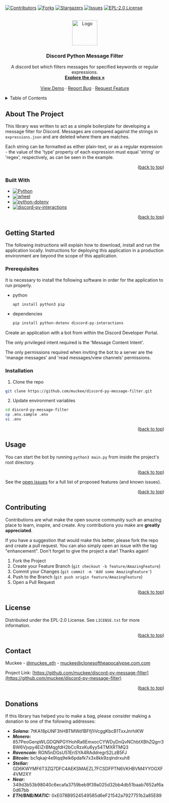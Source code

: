 <a name="readme-top"></a>



<!-- PROJECT SHIELDS -->
[![Contributors][contributors-shield]][contributors-url]
[![Forks][forks-shield]][forks-url]
[![Stargazers][stars-shield]][stars-url]
[![Issues][issues-shield]][issues-url]
[![EPL-2.0 License][license-shield]][license-url]



<!-- PROJECT LOGO -->
<br />
<div align="center">
  <a href="https://github.com/muckee/discord-py-message-filter">
    <img src="images/logo.png" alt="Logo" width="80" height="80">
  </a>

<h3 align="center">Discord Python Message Filter</h3>

  <p align="center">
    A discord bot which filters messages for specified keywords or regular expressions.
    <br />
    <a href="https://github.com/muckee/discord-py-message-filter"><strong>Explore the docs »</strong></a>
    <br />
    <br />
    <a href="https://github.com/muckee/discord-py-message-filter">View Demo</a>
    ·
    <a href="https://github.com/muckee/discord-py-message-filter/issues">Report Bug</a>
    ·
    <a href="https://github.com/muckee/discord-py-message-filter/issues">Request Feature</a>
  </p>
</div>



<!-- TABLE OF CONTENTS -->
<details>
  <summary>Table of Contents</summary>
  <ol>
    <li>
      <a href="#about-the-project">About The Project</a>
      <ul>
        <li><a href="#built-with">Built With</a></li>
      </ul>
    </li>
    <li>
      <a href="#getting-started">Getting Started</a>
      <ul>
        <li><a href="#prerequisites">Prerequisites</a></li>
        <li><a href="#installation">Installation</a></li>
      </ul>
    </li>
    <li><a href="#usage">Usage</a></li>
    <li><a href="#roadmap">Roadmap</a></li>
    <li><a href="#contributing">Contributing</a></li>
    <li><a href="#license">License</a></li>
    <li><a href="#contact">Contact</a></li>
    <li><a href="#acknowledgments">Acknowledgments</a></li>
  </ol>
</details>



<!-- ABOUT THE PROJECT -->
## About The Project

This library was written to act as a simple boilerplate for developing a message filter for Discord. Messages are compared against the strings in `expressions.json` and are deleted where there are matches.

Each string can be formatted as either plain-text, or as a regular expression - the value of the 'type' property of each expression must equal 'string' or 'regex', respectively, as can be seen in the example.

<p align="right">(<a href="#readme-top">back to top</a>)</p>



### Built With

* [![Python][Python]][Python-url]
* [![wheel][wheel]][wheel-url]
* [![python-dotenv][python-dotenv]][python-dotenv-url]
* [![discord-py-interactions][discord-py-interactions]][discord-py-interactions-url]

<p align="right">(<a href="#readme-top">back to top</a>)</p>



<!-- GETTING STARTED -->
## Getting Started

The following instructions will explain how to download, install and run the application locally. Instructions for deploying this application in a production environment are beyond the scope of this application.

### Prerequisites

It is necessary to install the following software in order for the application to run properly.

* python
  ```sh
  apt install python3 pip
  ```
* dependencies
  ```sh
  pip install python-dotenv discord-py-interactions
  ```

Create an application with a bot from within the Discord Developer Portal.

The only privileged intent required is the 'Message Content Intent'.

The only permissions required when inviting the bot to a server are the 'manage messages' and 'read messages/view channels' permissions.

### Installation

1. Clone the repo
  ```sh
  git clone https://github.com/muckee/discord-py-message-filter.git
  ```
2. Update environment variables
  ```sh
  cd discord-py-message-filter
  cp .env.sample .env
  vi .env
  ```
<p align="right">(<a href="#readme-top">back to top</a>)</p>



<!-- USAGE EXAMPLES -->
## Usage

You can start the bot by running `python3 main.py` from inside the project's root directory.

<p align="right">(<a href="#readme-top">back to top</a>)</p>



<!-- ROADMAP -->

See the [open issues](https://github.com/muckee/discord-py-message-filter/issues) for a full list of proposed features (and known issues).

<p align="right">(<a href="#readme-top">back to top</a>)</p>



<!-- CONTRIBUTING -->
## Contributing

Contributions are what make the open source community such an amazing place to learn, inspire, and create. Any contributions you make are **greatly appreciated**.

If you have a suggestion that would make this better, please fork the repo and create a pull request. You can also simply open an issue with the tag "enhancement".
Don't forget to give the project a star! Thanks again!

1. Fork the Project
2. Create your Feature Branch (`git checkout -b feature/AmazingFeature`)
3. Commit your Changes (`git commit -m 'Add some AmazingFeature'`)
4. Push to the Branch (`git push origin feature/AmazingFeature`)
5. Open a Pull Request

<p align="right">(<a href="#readme-top">back to top</a>)</p>



<!-- LICENSE -->
## License

Distributed under the EPL-2.0 License. See `LICENSE.txt` for more information.

<p align="right">(<a href="#readme-top">back to top</a>)</p>



<!-- CONTACT -->
## Contact

Muckee - [@muckee_eth](https://twitter.com/muckee_eth) - muckee@clonesoftheapocalypse.com.com

Project Link: [https://github.com/muckee/discord-py-message-filter](https://github.com/muckee/discord-py-message-filter)

<p align="right">(<a href="#readme-top">back to top</a>)</p>


## Donations

If this library has helped you to make a bag, please consider making a donation to one of the following addresses:

- ***Solana:*** 7tKA18pUNF3hHBTMWd1BFfj1iVcggKbcB1TxxJnrhiKW
- ***Monero:*** 857PeoGenpWLGDQNPGYHohRa6EmxocCYWDyDnQvNChbtXBhZQgrr3BW6Vjvpy4EiZrBMqgfdH2bCcRzxKu6yy54TMXRTMQ3
- ***Ravencoin:*** RGN5nDGsU51EriSYA4RAddregrS2LzB5FJ
- ***Bitcoin:*** bc1qkajr4e9lqq9elk6pdafk7x3x8kk9zqlndrxuh8
- ***Stellar:*** GD6KWYMF6T3ZQ7DFC4AEKSMAEZL7FCSDFPTN6VKHBVM4YYOGXF4VM2XY
- ***Near:*** 349d3b53b98040c6ecafa3759beb9f39a025d32bb4db51baab7652af6a0d67bb
- ***ETH/BNB/MATIC:*** 0xE078B9524549585d6eF21542a7927751b2a85E89


<!-- MARKDOWN LINKS & IMAGES -->
<!-- https://www.markdownguide.org/basic-syntax/#reference-style-links -->
[contributors-shield]: https://img.shields.io/github/contributors/muckee/discord-py-message-filter.svg?style=for-the-badge
[contributors-url]: https://github.com/muckee/discord-py-message-filter/graphs/contributors
[forks-shield]: https://img.shields.io/github/forks/muckee/discord-py-message-filter.svg?style=for-the-badge
[forks-url]: https://github.com/muckee/discord-py-message-filter/network/members
[stars-shield]: https://img.shields.io/github/stars/muckee/discord-py-message-filter.svg?style=for-the-badge
[stars-url]: https://github.com/muckee/discord-py-message-filter/stargazers
[issues-shield]: https://img.shields.io/github/issues/muckee/discord-py-message-filter.svg?style=for-the-badge
[issues-url]: https://github.com/muckee/discord-py-message-filter/issues
[license-shield]: https://img.shields.io/github/license/muckee/discord-py-message-filter.svg?style=for-the-badge
[license-url]: https://github.com/muckee/discord-py-message-filter/blob/master/LICENSE
[product-screenshot]: images/screenshot.png
[Python]: https://img.shields.io/github/pipenv/locked/python-version/muckee/discord-py-message-filter
[Python-url]: https://www.python.org/
[wheel]: https://img.shields.io/github/pipenv/locked/dependency-version/muckee/discord-py-message-filter/wheel
[wheel-url]: https://pythonwheels.com/
[python-dotenv]: https://img.shields.io/github/pipenv/locked/dependency-version/muckee/discord-py-message-filter/python-dotenv
[python-dotenv-url]: https://pypi.org/project/python-dotenv/
[discord-py-interactions]: https://img.shields.io/github/pipenv/locked/dependency-version/muckee/discord-py-message-filter/discord-py-interactions
[discord-py-interactions-url]: https://pypi.org/project/discord-py-interactions/
